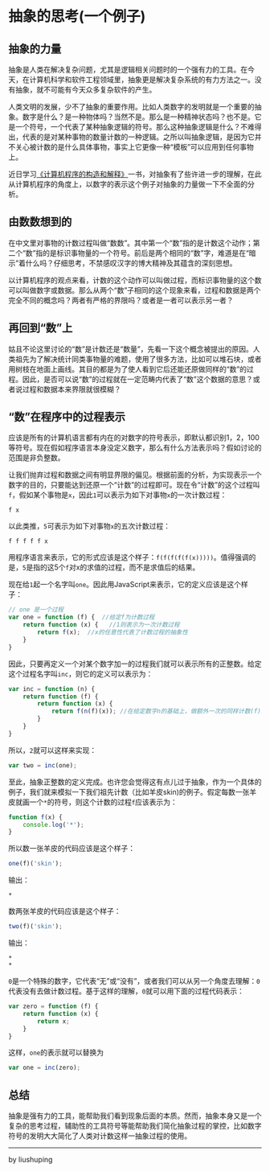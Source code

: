 # 抽象的思考(一个例子)

## 抽象的力量
抽象是人类在解决复杂问题，尤其是逻辑相关问题时的一个强有力的工具。在今天，在计算机科学和软件工程领域里，抽象更是解决复杂系统的有力方法之一。没有抽象，就不可能有今天众多复杂软件的产生。

人类文明的发展，少不了抽象的重要作用。比如人类数字的发明就是一个重要的抽象。数字是什么？是一种物体吗？当然不是。那么是一种精神状态吗？也不是。它是一个符号，一个代表了某种抽象逻辑的符号。那么这种抽象逻辑是什么？不难得出，代表的是对某种事物的数量计数的一种逻辑。之所以叫抽象逻辑，是因为它并不关心被计数的是什么具体事物，事实上它更像一种“模板”可以应用到任何事物上。

近日学习[《计算机程序的构造和解释》](http://book.douban.com/subject/1148282/)一书，对抽象有了些许进一步的理解，在此从计算机程序的角度上，以数字的表示这个例子对抽象的力量做一下不全面的分析。

## 由数数想到的
在中文里对事物的计数过程叫做“数数”。其中第一个“数”指的是计数这个动作；第二个“数”指的是标识事物量的一个符号。前后是两个相同的“数”字，难道是在“暗示”着什么吗？仔细思考，不禁感叹汉字的博大精神及其蕴含的深刻思想。

以计算机程序的观点来看，计数的这个动作可以叫做过程，而标识事物量的这个数可以叫做数字或数据。那么从两个“数”子相同的这个现象来看，过程和数据是两个完全不同的概念吗？两者有严格的界限吗？或者是一者可以表示另一者？

## 再回到“数”上
姑且不论这里讨论的“数”是计数还是“数量”，先看一下这个概念被提出的原因。人类祖先为了解决统计同类事物量的难题，使用了很多方法，比如可以堆石块，或者用树枝在地面上画线。其目的都是为了使人看到它后还能还原做同样的“数”的过程。因此，是否可以说“数”的过程就在一定范畴内代表了“数”这个数据的意思？或者说过程和数据本来界限就很模糊？

## “数”在程序中的过程表示
应该是所有的计算机语言都有内在的对数字的符号表示，即默认都识别1，2，100 等符号。现在假如程序语言本身没定义数字，那么有什么方法表示吗？假如讨论的范围是非负整数。

让我们抛弃过程和数据之间有明显界限的偏见。根据前面的分析，为实现表示一个数字的目的，只要能达到还原一个“计数”的过程即可。现在令“计数”的这个过程叫`f`，假如某个事物是`x`，因此`1`可以表示为如下对事物`x`的一次计数过程：
```
f x
```
以此类推，`5`可表示为如下对事物`x`的五次计数过程：
```
f f f f f x
```
用程序语言来表示，它的形式应该是这个样子：`f(f(f(f(f(x)))))`。值得强调的是，`5`是指的这5个`f`对x的求值的过程，而不是求值后的结果。

现在给`1`起一个名字叫`one`。因此用JavaScript来表示，它的定义应该是这个样子：
```javascript
// one 是一个过程
var one = function (f) {  //给定f为计数过程
    return function (x) {   //1则表示为一次计数过程
        return f(x);  //x的任意性代表了计数过程的抽象性
    }
}
```
因此，只要再定义一个对某个数字加一的过程我们就可以表示所有的正整数。给定这个过程名字叫`inc`，则它的定义可以表示为：
```javascript
var inc = function (n) {
    return function (f) {
        return function (x) {
            return f(n(f)(x)); //在给定数字n的基础上，做额外一次的同样计数(f)动作。
        }
    }
}
```
所以，`2`就可以这样来实现：
```javascript
var two = inc(one);
```
至此，抽象正整数的定义完成。也许您会觉得这有点儿过于抽象，作为一个具体的例子，我们就来模拟一下我们祖先计数（比如羊皮skin)的例子。假定每数一张羊皮就画一个`*`的符号，则这个计数的过程`f`应该表示为：
```javascript
function f(x) {
    console.log('*');
}
```
所以数一张羊皮的代码应该是这个样子：
```javascript
one(f)('skin');
```
输出：
```
*
```
数两张羊皮的代码应该是这个样子：
```javascript
two(f)('skin');
```
输出：
```
*
*
```

`0`是一个特殊的数字，它代表“无”或“没有”，或者我们可以从另一个角度去理解：`0`代表没有去做计数过程。基于这样的理解，`0`就可以用下面的过程代码表示：
```javascript
var zero = function (f) { 
    return function (x) { 
        return x;
    }
}
```
这样，`one`的表示就可以替换为
```javascript
var one = inc(zero);
```

## 总结
抽象是强有力的工具，能帮助我们看到现象后面的本质。然而，抽象本身又是一个复杂的思考过程，辅助性的工具符号等能帮助我们简化抽象过程的掌控，比如数字符号的发明大大简化了人类对计数这样一抽象过程的使用。

---
by liushuping
